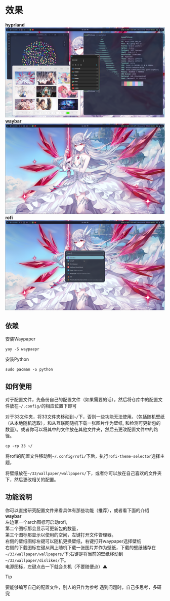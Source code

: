 # 效果
**hyprland**
![](2025-02-05-225948_hyprshot.png)
**waybar**
![](2025-02-05-230009_hyprshot.png)
**rofi**
![](2025-02-05-230003_hyprshot.png)

## 依赖
安装Waypaper
```shell
yay -S waypaepr
```
安装Python
```shell
sudo pacman -S python
```

## 如何使用
对于配置文件，先备份自己的配置文件（如果需要的话），然后将仓库中的配置文件放在`~/.config/`的相应位置下即可

对于33文件夹，将33文件夹移动到`~/`下，否则一些功能无法使用。（包括随机壁纸（从本地随机选取），和从互联网随机下载一张图片作为壁纸, 和检测可更新包的数量）。或者你可以将其中的文件放在其他文件夹，然后去更改配置文件中的路径。
```shell
cp -rp 33 ~/
```

将rofi的配置文件移动到`~/.config/rofi/`下后，执行`rofi-theme-selector`选择主题，

将壁纸放在`~/33/wallpaper/wallpapers/`下，或者你可以放在自己喜欢的文件夹下，然后更改相关的配置。

## 功能说明
你可以直接研究配置文件来看具体有那些功能（推荐），或者看下面的介绍<br/>
**waybar**<br/>
左边第一个arch图标可启动rofi,<br/>
第二个图标那会显示可更新包的数量，<br/>
第三个图标那显示以使用的空间，左键打开文件管理器。<br/>
右侧的壁纸图标左键可以随机更换壁纸，右键打开waypaper选择壁纸<br/>
右侧的下载图标左键从网上随机下载一张图片并作为壁纸，下载的壁纸储存在`~/33/wallpaper/wallpapers/`下;右键是将当前的壁纸移动到`~/33/wallpaper/dislikes/`下。<br/>
电源图标，左键点击一下就会关机（不要随便点）⚠

> [!TIP]
> 要能够编写自己的配置文件，别人的只作为参考
> 遇到问题时，自己多思考，多研究